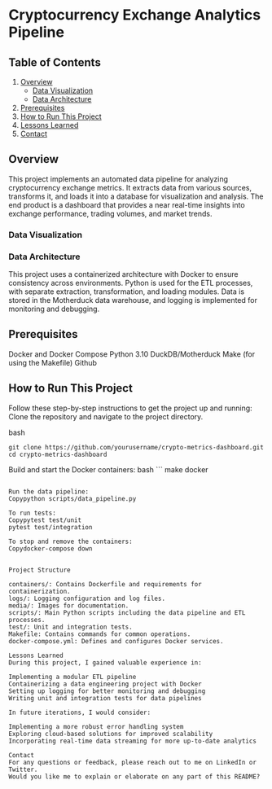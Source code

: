 # Cryptocurrency Exchange Analytics Pipeline

## Table of Contents

1. [Overview](#overview)
   - [Data Visualization](#data-visualization)
   - [Data Architecture](#data-architecture)
2. [Prerequisites](#prerequisites)
3. [How to Run This Project](#how-to-run-this-project)
4. [Lessons Learned](#lessons-learned)
5. [Contact](#contact)

## Overview
This project implements an automated data pipeline for analyzing cryptocurrency exchange metrics. It extracts data from various sources, transforms it, and loads it into a database for visualization and analysis. The end product is a dashboard that provides a near real-time insights into exchange performance, trading volumes, and market trends.

### Data Visualization

### Data Architecture

This project uses a containerized architecture with Docker to ensure consistency across environments. Python is used for the ETL processes, with separate extraction, transformation, and loading modules. Data is stored in the Motherduck data warehouse, and logging is implemented for monitoring and debugging.

## Prerequisites

Docker and Docker Compose
Python 3.10 
DuckDB/Motherduck
Make (for using the Makefile)
Github

## How to Run This Project
Follow these step-by-step instructions to get the project up and running:
Clone the repository and navigate to the project directory.

bash 
   ```
git clone https://github.com/yourusername/crypto-metrics-dashboard.git
cd crypto-metrics-dashboard
```
Build and start the Docker containers:
bash ```
make docker
```

Run the data pipeline:
Copypython scripts/data_pipeline.py

To run tests:
Copypytest test/unit
pytest test/integration

To stop and remove the containers:
Copydocker-compose down


Project Structure

containers/: Contains Dockerfile and requirements for containerization.
logs/: Logging configuration and log files.
media/: Images for documentation.
scripts/: Main Python scripts including the data pipeline and ETL processes.
test/: Unit and integration tests.
Makefile: Contains commands for common operations.
docker-compose.yml: Defines and configures Docker services.

Lessons Learned
During this project, I gained valuable experience in:

Implementing a modular ETL pipeline
Containerizing a data engineering project with Docker
Setting up logging for better monitoring and debugging
Writing unit and integration tests for data pipelines

In future iterations, I would consider:

Implementing a more robust error handling system
Exploring cloud-based solutions for improved scalability
Incorporating real-time data streaming for more up-to-date analytics

Contact
For any questions or feedback, please reach out to me on LinkedIn or Twitter.
Would you like me to explain or elaborate on any part of this README?
